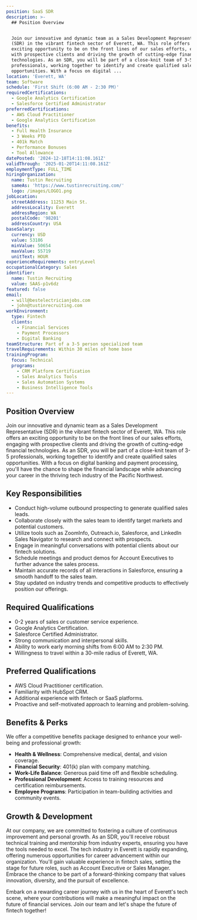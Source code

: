 ```yaml
---
position: SaaS SDR
description: >-
  ## Position Overview


  Join our innovative and dynamic team as a Sales Development Representative
  (SDR) in the vibrant fintech sector of Everett, WA. This role offers an
  exciting opportunity to be on the front lines of our sales efforts, engaging
  with prospective clients and driving the growth of cutting-edge financial
  technologies. As an SDR, you will be part of a close-knit team of 3-5
  professionals, working together to identify and create qualified sales
  opportunities. With a focus on digital ...
location: 'Everett, WA'
team: Software
schedule: 'First Shift (6:00 AM - 2:30 PM)'
requiredCertifications:
  - Google Analytics Certification
  - Salesforce Certified Administrator
preferredCertifications:
  - AWS Cloud Practitioner
  - Google Analytics Certification
benefits:
  - Full Health Insurance
  - 3 Weeks PTO
  - 401k Match
  - Performance Bonuses
  - Tool Allowance
datePosted: '2024-12-18T14:11:08.161Z'
validThrough: '2025-01-20T14:11:08.161Z'
employmentType: FULL_TIME
hiringOrganization:
  name: Tustin Recruiting
  sameAs: 'https://www.tustinrecruiting.com/'
  logo: /images/LOGO1.png
jobLocation:
  streetAddress: 11253 Main St.
  addressLocality: Everett
  addressRegion: WA
  postalCode: '98201'
  addressCountry: USA
baseSalary:
  currency: USD
  value: 53186
  minValue: 50654
  maxValue: 55719
  unitText: HOUR
experienceRequirements: entryLevel
occupationalCategory: Sales
identifier:
  name: Tustin Recruiting
  value: SAAS-p1v6dz
featured: false
email:
  - will@bestelectricianjobs.com
  - john@tustinrecruiting.com
workEnvironment:
  type: Fintech
  clients:
    - Financial Services
    - Payment Processors
    - Digital Banking
teamStructure: Part of a 3-5 person specialized team
travelRequirements: Within 30 miles of home base
trainingProgram:
  focus: Technical
  programs:
    - CRM Platform Certification
    - Sales Analytics Tools
    - Sales Automation Systems
    - Business Intelligence Tools
---
```




## Position Overview

Join our innovative and dynamic team as a Sales Development Representative (SDR) in the vibrant fintech sector of Everett, WA. This role offers an exciting opportunity to be on the front lines of our sales efforts, engaging with prospective clients and driving the growth of cutting-edge financial technologies. As an SDR, you will be part of a close-knit team of 3-5 professionals, working together to identify and create qualified sales opportunities. With a focus on digital banking and payment processing, you'll have the chance to shape the financial landscape while advancing your career in the thriving tech industry of the Pacific Northwest.

## Key Responsibilities

- Conduct high-volume outbound prospecting to generate qualified sales leads.
- Collaborate closely with the sales team to identify target markets and potential customers.
- Utilize tools such as ZoomInfo, Outreach.io, Salesforce, and LinkedIn Sales Navigator to research and connect with prospects.
- Engage in meaningful conversations with potential clients about our fintech solutions.
- Schedule meetings and product demos for Account Executives to further advance the sales process.
- Maintain accurate records of all interactions in Salesforce, ensuring a smooth handoff to the sales team.
- Stay updated on industry trends and competitive products to effectively position our offerings.

## Required Qualifications

- 0-2 years of sales or customer service experience.
- Google Analytics Certification.
- Salesforce Certified Administrator.
- Strong communication and interpersonal skills.
- Ability to work early morning shifts from 6:00 AM to 2:30 PM.
- Willingness to travel within a 30-mile radius of Everett, WA.

## Preferred Qualifications

- AWS Cloud Practitioner certification.
- Familiarity with HubSpot CRM.
- Additional experience with fintech or SaaS platforms.
- Proactive and self-motivated approach to learning and problem-solving.

## Benefits & Perks

We offer a competitive benefits package designed to enhance your well-being and professional growth:

- **Health & Wellness**: Comprehensive medical, dental, and vision coverage.
- **Financial Security**: 401(k) plan with company matching.
- **Work-Life Balance**: Generous paid time off and flexible scheduling.
- **Professional Development**: Access to training resources and certification reimbursements.
- **Employee Programs**: Participation in team-building activities and community events.

## Growth & Development

At our company, we are committed to fostering a culture of continuous improvement and personal growth. As an SDR, you'll receive robust technical training and mentorship from industry experts, ensuring you have the tools needed to excel. The tech industry in Everett is rapidly expanding, offering numerous opportunities for career advancement within our organization. You'll gain valuable experience in fintech sales, setting the stage for future roles, such as Account Executive or Sales Manager. Embrace the chance to be part of a forward-thinking company that values innovation, diversity, and the pursuit of excellence.

Embark on a rewarding career journey with us in the heart of Everett's tech scene, where your contributions will make a meaningful impact on the future of financial services. Join our team and let's shape the future of fintech together!